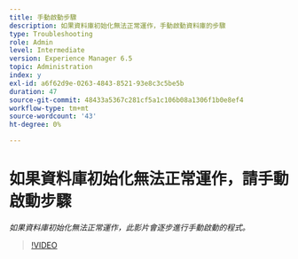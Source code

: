```yaml
---
title: 手動啟動步驟
description: 如果資料庫初始化無法正常運作，手動啟動資料庫的步驟
type: Troubleshooting
role: Admin
level: Intermediate
version: Experience Manager 6.5
topic: Administration
index: y
exl-id: a6f62d9e-0263-4843-8521-93e8c3c5be5b
duration: 47
source-git-commit: 48433a5367c281cf5a1c106b08a1306f1b0e8ef4
workflow-type: tm+mt
source-wordcount: '43'
ht-degree: 0%

---
```


# 如果資料庫初始化無法正常運作，請手動啟動步驟

*如果資料庫初始化無法正常運作，此影片會逐步進行手動啟動的程式。*

>[!VIDEO](https://video.tv.adobe.com/v/3436280?quality=12&learn=on&captions=chi_hant)
